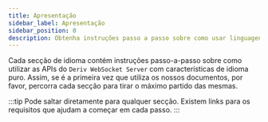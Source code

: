 ```yaml
---
title: Apresentação
sidebar_label: Apresentação
sidebar_position: 0
description: Obtenha instruções passo a passo sobre como usar linguagens puras na API WebSocket do Deriv. Comece a criar a sua aplicação de negociação com este exemplo de API.
---
```


Cada secção de idioma contém instruções passo-a-passo sobre como utilizar as APIs do `Deriv WebSocket Server` com características de idioma puro. Assim, se é a primeira vez que utiliza os nossos documentos, por favor, percorra cada secção para tirar o máximo partido das mesmas.

:::tip
Pode saltar diretamente para qualquer secção. Existem links para os requisitos que ajudam a começar em cada passo.
:::
